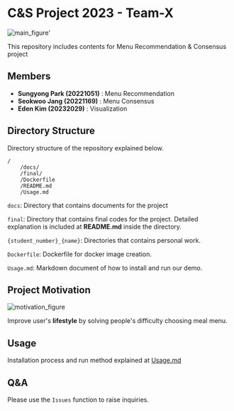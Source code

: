 # C&S Project 2023 - Team-X
![main_figure](https://github.com/20221051/Recommendation/assets/105283738/d71a4972-e18a-4576-8c0c-4f1c58f68b43)'

This repository includes contents for Menu Recommendation & Consensus project

## Members

* **Sungyong Park (20221051)** : Menu Recommendation
* **Seokwoo Jang (20221169)** : Menu Consensus
* **Eden Kim (20232029)** : Visualization

## Directory Structure

Directory structure of the repository explained below.

```
/
    /docs/
    /final/
    /Dockerfile
    /README.md
    /Usage.md
```

`docs`: Directory that contains documents for the project

`final`: Directory that contains final codes for the project. Detailed explanation is included at **README.md** inside the directory.

`{student_number}_{name}`: Directories that contains personal work.

`Dockerfile`: Dockerfile for docker image creation.

`Usage.md`: Markdown document of how to install and run our demo.

## Project Motivation

![motivation_figure](https://github.com/20221051/Recommendation/assets/105283738/60034b6e-b099-4e2e-aef3-4cf3b00f7ae9)

Improve user's **lifestyle** by solving people's difficulty choosing meal menu.

## Usage

Installation process and run method explained at [Usage.md](./Usage.md)


## Q&A

Please use the `Issues` function to raise inquiries.

